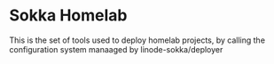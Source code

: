 # Sokka Homelab

This is the set of tools used to deploy homelab projects, by
calling the configuration system manaaged by linode-sokka/deployer
